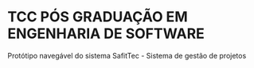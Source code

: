 # TCC PÓS GRADUAÇÃO EM ENGENHARIA DE SOFTWARE

Protótipo navegável do sistema SafitTec - Sistema de gestão de projetos
